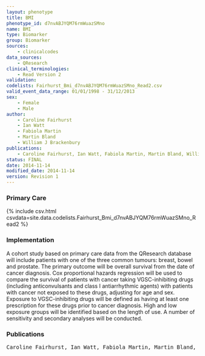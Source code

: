 ```yaml
---
layout: phenotype
title: BMI
phenotype_id: d7nvABJYQM76rmWuazSMno
name: BMI
type: Biomarker
group: Biomarker
sources: 
    - clinicalcodes
data_sources:
    - QResearch
clinical_terminologies:
    - Read Version 2
validation:
codelists: Fairhurst_Bmi_d7nvABJYQM76rmWuazSMno_Read2.csv
valid_event_data_range: 01/01/1998 - 31/12/2013
sex:
    - Female
    - Male
author:
    - Caroline Fairhurst
    - Ian Watt
    - Fabiola Martin
    - Martin Bland
    - William J Brackenbury   
publications:
    - Caroline Fairhurst, Ian Watt, Fabiola Martin, Martin Bland, William J Brackenburry, Exposure to sodium channel-inhibiting drugs and cancer survival protocol for a cohort study using the QResearch primary care database. BMJ Open, 4:e006604 2014.
status: FINAL
date: 2014-11-14
modified_date: 2014-11-14
version: Revision 1
---
```


### Primary Care

{% include csv.html csvdata=site.data.codelists.Fairhurst_Bmi_d7nvABJYQM76rmWuazSMno_Read2 %}

### Implementation

A cohort study based on primary care data from the QResearch database will include patients with one of the three common tumours: breast, bowel and prostate. The primary
outcome will be overall survival from the date of cancer diagnosis. Cox proportional hazards regression will be used to compare the survival of patients with cancer taking VGSC-inhibiting drugs (including
anticonvulsants and class I antiarrhythmic agents) with patients with cancer not exposed to these drugs, adjusting for age and sex. Exposure to VGSC-inhibiting drugs will be defined as having at least one
prescription for these drugs prior to cancer diagnosis. High and low exposure groups will be identified based on the length of use. A number of sensitivity and
secondary analyses will be conducted.

### Publications

<pre>
Caroline Fairhurst, Ian Watt, Fabiola Martin, Martin Bland, William J Brackenburry, Exposure to sodium channel-inhibiting drugs and cancer survival protocol for a cohort study using the QResearch primary care database. BMJ Open, 4:e006604 2014.
</pre>
